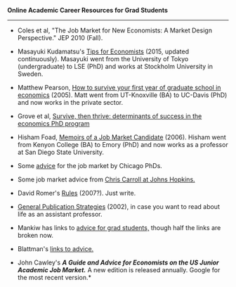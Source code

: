 **Online Academic Career Resources for Grad Students**

----

* Coles et al, "The Job Market for New Economists: A Market Design Perspective." JEP 2010 (Fall).

* Masayuki Kudamatsu's [Tips for Economists](https://sites.google.com/site/mkudamatsu/tips4economists) (2015, updated continuously). Masayuki went from the University of Tokyo (undergraduate) to LSE (PhD) and works at Stockholm University in Sweden.

* Matthew Pearson, [How to survive your first year of graduate school in economics](http://law.vanderbilt.edu/phd/How_to_Survive_1st_Year.pdf) (2005). Matt went from UT-Knoxville (BA) to UC-Davis (PhD) and now works in the private sector.

* Grove et al, [Survive, then thrive: determinants of success in the economics PhD program](http://onlinelibrary.wiley.com/doi/10.1111/j.1465-7295.2007.00041.x/abstract)

* Hisham Foad, [Memoirs of a Job Market Candidate](http://foad.sdsu.edu/~hfoad/memoirs.pdf) (2006). Hisham went from Kenyon College (BA) to Emory (PhD) and now works as a professor at San Diego State University.

* Some [advice](http://web.stanford.edu/~niederle/Advice_Chicago.pdf) for the job market by Chicago PhDs.

* Some job market advice from [Chris Carroll at Johns Hopkins.](http://www.econ2.jhu.edu/people/ccarroll/jobmarket/Resources/)

* David Romer's [Rules](http://www.bus.lsu.edu/hill/writing/romer.pdf) (2007?). Just write.

* [General Publication Strategies](http://www.roie.org/howg.htm) (2002), in case you want to read about life as an assistant professor.

* Mankiw has links to [advice for grad students,](http://gregmankiw.blogspot.com/2006/05/advice-for-grad-students.html) though half the links are broken now.

* Blattman's [links to advice.](http://chrisblattman.com/2008/11/09/academic-job-market-advice/)

* John Cawley's ***A Guide and Advice for Economists on the US Junior Academic Job Market.*** A new edition is released annually. Google for the most recent version.*